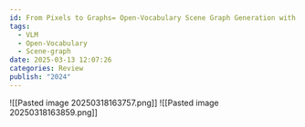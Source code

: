 ```yaml
---
id: From Pixels to Graphs= Open-Vocabulary Scene Graph Generation with  Vision-Language Models
tags:
  - VLM
  - Open-Vocabulary
  - Scene-graph
date: 2025-03-13 12:07:26
categories: Review
publish: "2024"
---
```

![[Pasted image 20250318163757.png]]
![[Pasted image 20250318163859.png]]